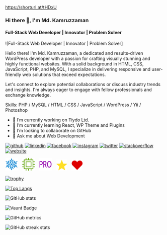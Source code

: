 https://shorturl.at/tHDxU
### Hi there 👋, I'm Md. Kamruzzaman
#### Full-Stack Web Developer | Innovator | Problem Solver
![Full-Stack Web Developer | Innovator | Problem Solver]

Hello there! I'm Md. Kamruzzaman, a dedicated and results-driven WordPress developer with a passion for crafting visually stunning and highly functional websites. With a solid background in HTML, CSS, JavaScript, PHP, and MySQL, I specialize in delivering responsive and user-friendly web solutions that exceed expectations.

Let's connect to explore potential collaborations or discuss industry trends and insights. I'm always eager to engage with fellow professionals and exchange knowledge.

Skills: PHP / MySQL / HTML / CSS / JavaScript / WordPress / Yii / Photoshop

- 🔭 I’m currently working on Tiydo Ltd. 
- 🌱 I’m currently learning React, WP Theme and Plugins 
- 👯 I’m looking to collaborate on GitHub 
- 💬 Ask me about Web Development 


[<img src='https://cdn.jsdelivr.net/npm/simple-icons@3.0.1/icons/github.svg' alt='github' height='40'>](https://github.com/kamruzzamancse)  [<img src='https://cdn.jsdelivr.net/npm/simple-icons@3.0.1/icons/linkedin.svg' alt='linkedin' height='40'>](https://www.linkedin.com/in/kamruzzamancse/)  [<img src='https://cdn.jsdelivr.net/npm/simple-icons@3.0.1/icons/facebook.svg' alt='facebook' height='40'>](https://www.facebook.com/kamruzzamancse)  [<img src='https://cdn.jsdelivr.net/npm/simple-icons@3.0.1/icons/instagram.svg' alt='instagram' height='40'>](https://www.instagram.com/kamruzzamancse/)  [<img src='https://cdn.jsdelivr.net/npm/simple-icons@3.0.1/icons/twitter.svg' alt='twitter' height='40'>](https://twitter.com/kamruzzamancse1)  [<img src='https://cdn.jsdelivr.net/npm/simple-icons@3.0.1/icons/stackoverflow.svg' alt='stackoverflow' height='40'>](https://stackoverflow.com/users/25106550/md-kamruzzaman)  [<img src='https://cdn.jsdelivr.net/npm/simple-icons@3.0.1/icons/icloud.svg' alt='website' height='40'>](https://kamruzzaman.great-site.net/)  

<a href='https://archiveprogram.github.com/'><img src='https://raw.githubusercontent.com/acervenky/animated-github-badges/master/assets/acbadge.gif' width='40' height='40'></a> <a href='https://docs.github.com/en/developers'><img src='https://raw.githubusercontent.com/acervenky/animated-github-badges/master/assets/devbadge.gif' width='40' height='40'></a> <a href='https://github.com/pricing'><img src='https://raw.githubusercontent.com/acervenky/animated-github-badges/master/assets/pro.gif' width='40' height='40'></a> <a href='https://stars.github.com/'><img src='https://raw.githubusercontent.com/acervenky/animated-github-badges/master/assets/starbadge.gif' width='35' height='35'></a> <a href='https://docs.github.com/en/github/supporting-the-open-source-community-with-github-sponsors'><img src='https://raw.githubusercontent.com/acervenky/animated-github-badges/master/assets/sponsorbadge.gif' width='35' height='35'></a> 

[![trophy](https://github-profile-trophy.vercel.app/?username=kamruzzamancse)](https://github.com/ryo-ma/github-profile-trophy)

[![Top Langs](https://github-readme-stats.vercel.app/api/top-langs/?username=kamruzzamancse)](https://github.com/anuraghazra/github-readme-stats)

![GitHub stats](https://github-readme-stats.vercel.app/api?username=kamruzzamancse&show_icons=true&count_private=true)  

![Vaunt Badge](https://api.vaunt.dev/v1/github/entities/kamruzzamancse/contributions?format=svg&private=true)  

![GitHub metrics](https://metrics.lecoq.io/kamruzzamancse)  

![GitHub streak stats](https://streak-stats.demolab.com/?user=kamruzzamancse)  

